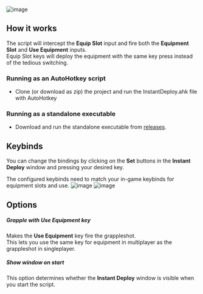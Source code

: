 ![image](https://user-images.githubusercontent.com/30268760/196935754-4eb99a84-e6c5-4ca7-95fe-ca0200f37c15.png)

## How it works
The script will intercept the **Equip Slot** input and fire both the **Equipment Slot** and **Use Equipment** inputs.  
Equip Slot keys will deploy the equipment with the same key press instead of the tedious switching.

### Running as an AutoHotkey script
 - Clone (or download as zip) the project and run the InstantDeploy.ahk file with AutoHotkey

### Running as a standalone executable
 - Download and run the standalone executable from [releases](https://github.com/Kevinvdbij/halo-infinite-instant-deploy/releases).

## Keybinds
You can change the bindings by clicking on the **Set** buttons in the **Instant Deploy** window and pressing your desired key.  

The configured keybinds need to match your in-game keybinds for equipment slots and use.
![image](https://user-images.githubusercontent.com/30268760/197021085-4a5bb085-9499-4730-bcab-5e8619dd00a2.png)
![image](https://user-images.githubusercontent.com/30268760/197020981-453fdbd9-a687-4949-8203-ecff103d9c18.png)

## Options
##### Grapple with Use Equipment key
Makes the **Use Equipment** key fire the grappleshot.  
This lets you use the same key for equipment in multiplayer as the grappleshot in singleplayer.

##### Show window on start
This option determines whether the **Instant Deploy** window is visible when you start the script.
